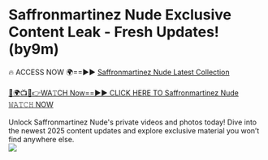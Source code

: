 # Saffronmartinez Nude Exclusive Content Leak - Fresh Updates! (by9m)

🔥 ACCESS NOW 🌍==►► <a href="https://tinyurl.com/yc657z5k" rel="nofollow">Saffronmartinez Nude Latest Collection</a>
<br><br>
[🔴🌍📺📱👉WA𝚃CH Now==►► CLICK HERE TO Saffronmartinez Nude 𝚆𝙰𝚃𝙲𝙷 NOW](https://tinyurl.com/yc657z5k)
<br><br>
Unlock Saffronmartinez Nude's private videos and photos today! Dive into the newest 2025 content updates and explore exclusive material you won’t find anywhere else.
<br>
<a href="https://tinyurl.com/yc657z5k" rel="nofollow" data-target="animated-image.originalLink"><img src="https://camo.githubusercontent.com/8a4f000d20f83aca3bf7ec5f350d767afa0574a8a352519fd8cfa583a6f93a33/68747470733a2f2f692e696d6775722e636f6d2f644a486b345a712e676966" data-canonical-src="https://i.imgur.com/dJHk4Zq.gif" style="max-width: 100%; display: inline-block;" data-target="animated-image.originalImage"></a>
<br>
